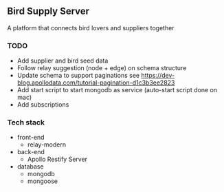 ## Bird Supply Server

A platform that connects bird lovers and suppliers together

### TODO
 * Add supplier and bird seed data
 * Follow relay suggestion (node + edge) on schema structure
 * Update schema to support paginations see https://dev-blog.apollodata.com/tutorial-pagination-d1c3b3ee2823
 * Add start script to start mongodb as service (auto-start script done on mac)
 * Add subscriptions

### Tech stack
  * front-end
    * relay-modern
  * back-end
    * Apollo Restify Server
  * database
    * mongodb
    * mongoose

